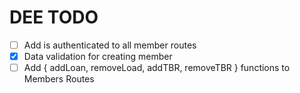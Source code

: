 # DEE TODO

- [ ] Add is authenticated to all member routes
- [x] Data validation for creating member
- [ ] Add { addLoan, removeLoad, addTBR, removeTBR } functions to Members Routes
